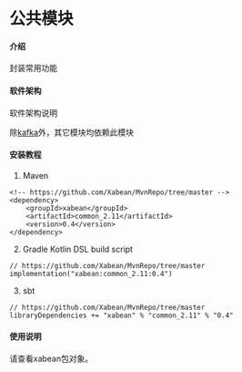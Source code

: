 # 公共模块

#### 介绍
封装常用功能

#### 软件架构
软件架构说明

除[kafka](https://github.com/Xabean/MvnRepo/tree/master/xabean/kafka_2.11)外，其它模块均依赖此模块

#### 安装教程

1. Maven
```
<!-- https://github.com/Xabean/MvnRepo/tree/master -->
<dependency>
    <groupId>xabean</groupId>
    <artifactId>common_2.11</artifactId>
    <version>0.4</version>
</dependency>
```
2. Gradle Kotlin DSL build script
```
// https://github.com/Xabean/MvnRepo/tree/master
implementation("xabean:common_2.11:0.4")
```
3. sbt
```
// https://github.com/Xabean/MvnRepo/tree/master
libraryDependencies += "xabean" % "common_2.11" % "0.4"
```

#### 使用说明

请查看xabean包对象。
